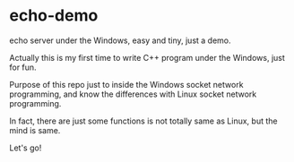 # echo-demo

echo server under the Windows, easy and tiny, just a demo.

Actually this is my first time to write C++ program under the Windows, just for fun.

Purpose of this repo just to inside the Windows socket network programming, and know the differences with Linux socket network programming.

In fact, there are just some functions is not totally same as Linux, but the mind is same.

Let's go!
